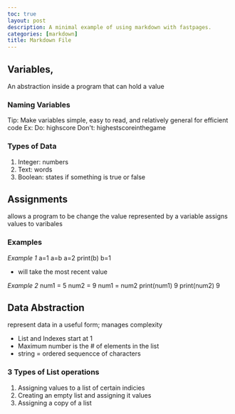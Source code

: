 ```yaml
---
toc: true
layout: post
description: A minimal example of using markdown with fastpages.
categories: [markdown]
title: Markdown File
---
```


## Variables,
An abstraction inside a program that can hold a value

### Naming Variables
Tip: Make variables simple, easy to read, and relatively general for efficient code
Ex: Do: highscore        Don't: highestscoreinthegame

### Types of Data
1. Integer: numbers
2. Text: words
3. Boolean: states if something is true or false

## Assignments
allows a program to be change the value represented by a variable
assigns values to varibales

### Examples
*Example 1*
a=1
a=b
a=2
print(b)
b=1
- will take the most recent value

*Example 2*
num1 = 5
num2 = 9
num1 = num2
print(num1)
9
print(num2)
9

## Data Abstraction
represent data in a useful form; manages complexity
- List and Indexes start at 1
- Maximum number is the # of elements in the list
- string = ordered sequencce of characters

### 3 Types of List operations
1. Assigning values to a list of certain indicies
2. Creating an empty list and assigning it values
3. Assigning a copy of a list
